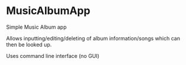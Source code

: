 # MusicAlbumApp

Simple Music Album app

Allows inputting/editing/deleting of album information/songs which can then be looked up.

Uses command line interface (no GUI)
